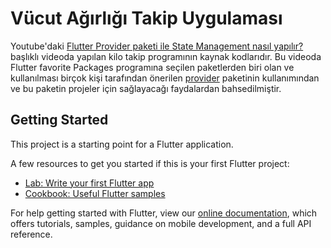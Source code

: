 # Vücut Ağırlığı Takip Uygulaması
Youtube'daki [Flutter Provider paketi ile State Management nasıl yapılır?](https://youtu.be/kcnygitJDt8) başlıklı videoda yapılan kilo takip programının kaynak kodlarıdır. Bu videoda Flutter favorite Packages programına seçilen paketlerden biri olan ve kullanılması birçok kişi tarafından önerilen  [provider](https://pub.dev/packages/provider) paketinin kullanımından ve bu paketin projeler için sağlayacağı faydalardan bahsedilmiştir. 

## Getting Started

This project is a starting point for a Flutter application.

A few resources to get you started if this is your first Flutter project:

- [Lab: Write your first Flutter app](https://flutter.dev/docs/get-started/codelab)
- [Cookbook: Useful Flutter samples](https://flutter.dev/docs/cookbook)

For help getting started with Flutter, view our
[online documentation](https://flutter.dev/docs), which offers tutorials,
samples, guidance on mobile development, and a full API reference.

